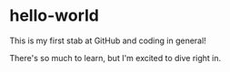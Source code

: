 # hello-world

This is my first stab at GitHub and coding in general!

There's so much to learn, but I'm excited to dive right in.
